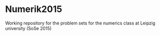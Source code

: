 # Numerik2015
Working repository for the problem sets for the numerics class at Leipzig university (SoSe 2015)
